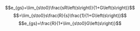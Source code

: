 $$e_{gs}=\lim_{s\to0}\frac{sR\left(s\right)}{1+G\left(s\right)}$$
$$=\lim_{s\to0}s\frac{R}{s}\frac{1}{1+G\left(s\right)}$$
$$e_{gs}=\frac{R}{1+\lim_{s\to0}G\left(s\right)}$$
